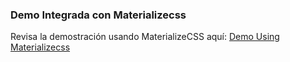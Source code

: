 ### Demo Integrada con Materializecss

Revisa la demostración usando  MaterializeCSS aquí:
[Demo Using Materializecss](https://qln.link)
